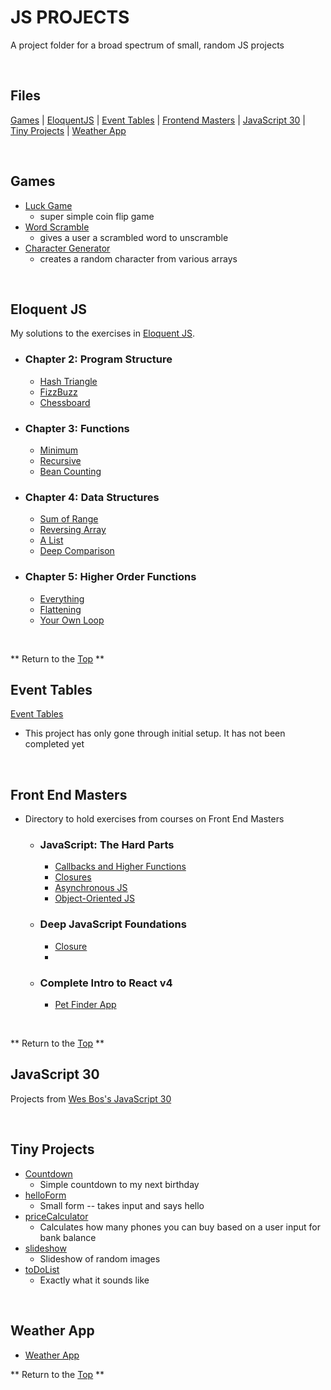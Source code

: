 # JS PROJECTS
[p]: #project


A project folder for a broad spectrum of small, random JS projects

<br> 

## Files
[f]: #files

[Games][g]  |  [EloquentJS][e]  |  [Event Tables][et]  |  [Frontend Masters][fem]  | [JavaScript 30][j]  | [Tiny Projects][tp]  |  [Weather App][w]

<br> 

## Games
[g]: #games

* [Luck Game](/games/luckGame)
    * super simple coin flip game
* [Word Scramble](/games/wordScramble)
    * gives a user a scrambled word to unscramble
* [Character Generator](/games/characterGenerator)
    * creates a random character from various arrays

<br>  
    
## Eloquent JS
[e]: #eloquent-js

My solutions to the exercises in [Eloquent JS](https://eloquentjavascript.net/).

  * ### Chapter 2: Program Structure
      
    - [Hash Triangle](/eloquentJS/chapter2/hashTriangle.js)
    - [FizzBuzz](/eloquentJS/chapter2/fizzBuzz.js)
    - [Chessboard](/eloquentJS/chapter2/chessboard.js)

  * ### Chapter 3: Functions
  
    - [Minimum](/eloquentJS/chapter3/minimum.js)
    - [Recursive](/eloquentJS/chapter3/recursion.js)
    - [Bean Counting](/eloquentJS/chapter3/beanCounting.js)

  * ### Chapter 4: Data Structures
  
    - [Sum of Range](/eloquentJS/chapter4/sumOfRange.js)
    - [Reversing Array](/eloquentJS/chapter4/reversingArray.js)
    - [A List](/eloquentJS/chapter4/aList.js)
    - [Deep Comparison](/eloquentJS/chapter4/deepComparison.js)
    
  * ### Chapter 5: Higher Order Functions
    
      - [Everything](/eloquentJS/chapter5/everything.js)
      - [Flattening](/eloquentJS/chapter5/flattening.js)
      - [Your Own Loop](/eloquentJS/chapter5/yourOwnLoop.js)
 
<br> 

** Return to the [Top][p] **
  
## Event Tables
[et]: #event-tables

[Event Tables](/eventTables) 
- This project has only gone through initial setup. It has not been completed yet

<br> 

## Front End Masters
[fem]: #front-end-masters

- Directory to hold exercises from courses on Front End Masters

  * ### JavaScript: The Hard Parts
  
    - [Callbacks and Higher Functions](/frontendMasters/jsTheHardParts/callbacksAndHigherFunctions)
    - [Closures](frontendMasters/jsTheHardParts/closures)
    - [Asynchronous JS](frontendMasters/jsTheHardParts/asynchronousJS)
    - [Object-Oriented JS](frontendMasters/jsTheHardParts/objectOrientedJS)
    
  * ### Deep JavaScript Foundations
    - [Closure](/frontendMasters/deepJavaScriptFoundations/v2/closure)
    - 

  * ### Complete Intro to React v4
    - [Pet Finder App](/frontendMasters/completeIntroToReactv4)

 
<br>

** Return to the [Top][p] **  
  
## JavaScript 30 
[j]: #javascript-30

Projects from [Wes Bos's JavaScript 30](https://javascript30.com/)

<br> 

## Tiny Projects
[tp]: #tiny-projects

  * [Countdown](/tinyProjects/countdown)
    - Simple countdown to my next birthday
  * [helloForm](/tinyProjects/helloForm)
    - Small form -- takes input and says hello
  * [priceCalculator](/tinyProjects/priceCalculator)
    - Calculates how many phones you can buy based on a user input for bank balance
  * [slideshow](/tinyProjects/slideshow)
    - Slideshow of random images
  * [toDoList](/tinyProjects/toDoList)
    - Exactly what it sounds like

<br> 

## Weather App
[w]: #weather-app

  * [Weather App](/weatherApp)


** Return to the [Top][p] **